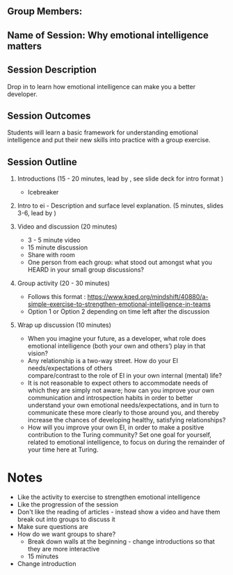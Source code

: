 ## Group Members:
 


## Name of Session: Why emotional intelligence matters

## Session Description

Drop in to learn how emotional intelligence can make you a better developer.


## Session Outcomes


Students will learn a basic framework for understanding emotional intelligence and put their new skills into practice with a group exercise.


## Session Outline


 1. Introductions (15 - 20 minutes, lead by , see slide deck for intro format )
    - Icebreaker
 2. Intro to ei - Description and surface level explanation. (5 minutes, slides 3-6, lead by )
 3. Video and discussion (20 minutes)
    - 3 - 5 minute video
    - 15 minute discussion
    - Share with room
    - One person from each group: what stood out amongst what you   HEARD in your small group discussions?

 4. Group activity (20 - 30 minutes)
    - Follows this format : https://www.kqed.org/mindshift/40880/a-simple-exercise-to-strengthen-emotional-intelligence-in-teams
    - Option 1 or Option 2 depending on time left after the discussion

 5. Wrap up discussion (10 minutes)
    - When you imagine your future, as a developer, what role 
  does emotional intelligence (both your own and others’) 
  play in that vision?
    - Any relationship is a two-way street. How do your EI needs/expectations of others      	
  compare/contrast to the role of EI in your own internal 
  (mental) life? 
    - It is not reasonable to expect others to accommodate needs of which they are simply not aware; how can you improve your   own communication and introspection habits in order to better understand your own emotional needs/expectations, and in turn   to communicate these more clearly to those around you, and thereby increase the     chances of developing healthy,             satisfying relationships?
    - How will you improve your own EI, in order to make a 
  positive contribution to the Turing community? Set one goal 
  for yourself, related to emotional intelligence, to focus 
  on during the remainder of your time here at Turing.

# Notes
 - Like the activity to exercise to strengthen emotional intelligence
 - Like the progression of the session
 - Don't like the reading of articles - instead show a video and have them break out into groups to discuss it
 - Make sure questions are
 - How do we want groups to share?
   - Break down walls at the beginning - change introductions so that they are more interactive
   - 15 minutes
 - Change introduction
